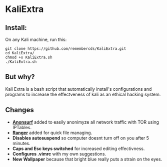 # KaliExtra

## Install:

On any Kali machine, run this:

```
git clone https://github.com/remembercds/KaliExtra.git
cd KaliExtra/
chmod +x KaliExtra.sh
./KaliExtra.sh
```

## But why?
Kali Extra is a bash script that automatically install's configurations and programs to increase the effectveness of kali as an ethical hacking system.



## Changes
- [**Anonsurf**](https://github.com/Und3rf10w/kali-anonsurf) added to easily anonimyze all network traffic with TOR using IPTables.
- [**Ranger**](https://github.com/ranger/ranger) added for quick file managing.
- **Disables autosuspend** so computer doesnt turn off on you after 5 minutes.
- **Caps and Esc keys switched** for increased editing effectivness.
- **Configures .vimrc** with my own suggestions.
- **New Wallpaper** because that bright blue really puts a strain on the eyes.

